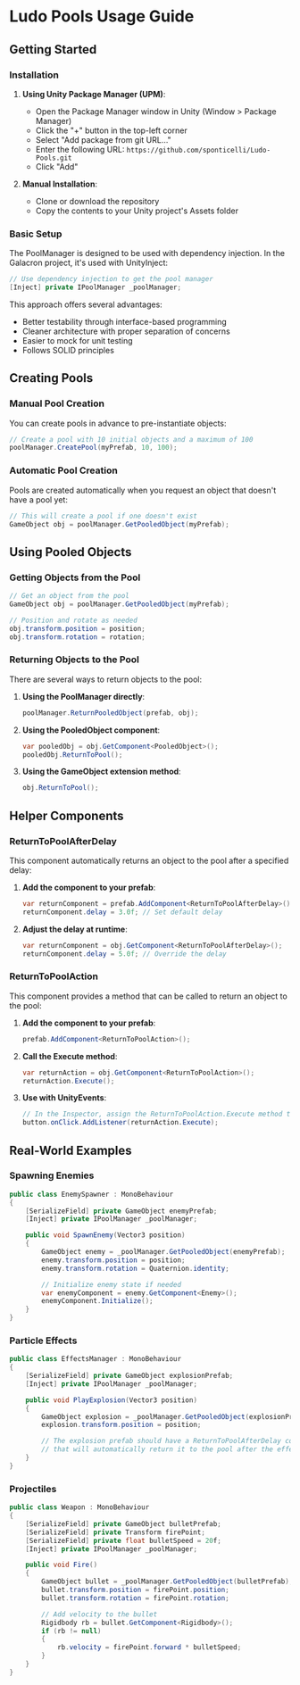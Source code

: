# Ludo Pools Usage Guide

## Getting Started

### Installation

1. **Using Unity Package Manager (UPM)**:
   - Open the Package Manager window in Unity (Window > Package Manager)
   - Click the "+" button in the top-left corner
   - Select "Add package from git URL..."
   - Enter the following URL: `https://github.com/sponticelli/Ludo-Pools.git`
   - Click "Add"

2. **Manual Installation**:
   - Clone or download the repository
   - Copy the contents to your Unity project's Assets folder

### Basic Setup

The PoolManager is designed to be used with dependency injection. In the Galacron project, it's used with UnityInject:

```csharp
// Use dependency injection to get the pool manager
[Inject] private IPoolManager _poolManager;
```

This approach offers several advantages:
- Better testability through interface-based programming
- Cleaner architecture with proper separation of concerns
- Easier to mock for unit testing
- Follows SOLID principles

## Creating Pools

### Manual Pool Creation

You can create pools in advance to pre-instantiate objects:

```csharp
// Create a pool with 10 initial objects and a maximum of 100
poolManager.CreatePool(myPrefab, 10, 100);
```

### Automatic Pool Creation

Pools are created automatically when you request an object that doesn't have a pool yet:

```csharp
// This will create a pool if one doesn't exist
GameObject obj = poolManager.GetPooledObject(myPrefab);
```

## Using Pooled Objects

### Getting Objects from the Pool

```csharp
// Get an object from the pool
GameObject obj = poolManager.GetPooledObject(myPrefab);

// Position and rotate as needed
obj.transform.position = position;
obj.transform.rotation = rotation;
```

### Returning Objects to the Pool

There are several ways to return objects to the pool:

1. **Using the PoolManager directly**:
   ```csharp
   poolManager.ReturnPooledObject(prefab, obj);
   ```

2. **Using the PooledObject component**:
   ```csharp
   var pooledObj = obj.GetComponent<PooledObject>();
   pooledObj.ReturnToPool();
   ```

3. **Using the GameObject extension method**:
   ```csharp
   obj.ReturnToPool();
   ```

## Helper Components

### ReturnToPoolAfterDelay

This component automatically returns an object to the pool after a specified delay:

1. **Add the component to your prefab**:
   ```csharp
   var returnComponent = prefab.AddComponent<ReturnToPoolAfterDelay>();
   returnComponent.delay = 3.0f; // Set default delay
   ```

2. **Adjust the delay at runtime**:
   ```csharp
   var returnComponent = obj.GetComponent<ReturnToPoolAfterDelay>();
   returnComponent.delay = 5.0f; // Override the delay
   ```

### ReturnToPoolAction

This component provides a method that can be called to return an object to the pool:

1. **Add the component to your prefab**:
   ```csharp
   prefab.AddComponent<ReturnToPoolAction>();
   ```

2. **Call the Execute method**:
   ```csharp
   var returnAction = obj.GetComponent<ReturnToPoolAction>();
   returnAction.Execute();
   ```

3. **Use with UnityEvents**:
   ```csharp
   // In the Inspector, assign the ReturnToPoolAction.Execute method to a button click event
   button.onClick.AddListener(returnAction.Execute);
   ```

## Real-World Examples

### Spawning Enemies

```csharp
public class EnemySpawner : MonoBehaviour
{
    [SerializeField] private GameObject enemyPrefab;
    [Inject] private IPoolManager _poolManager;

    public void SpawnEnemy(Vector3 position)
    {
        GameObject enemy = _poolManager.GetPooledObject(enemyPrefab);
        enemy.transform.position = position;
        enemy.transform.rotation = Quaternion.identity;

        // Initialize enemy state if needed
        var enemyComponent = enemy.GetComponent<Enemy>();
        enemyComponent.Initialize();
    }
}
```

### Particle Effects

```csharp
public class EffectsManager : MonoBehaviour
{
    [SerializeField] private GameObject explosionPrefab;
    [Inject] private IPoolManager _poolManager;

    public void PlayExplosion(Vector3 position)
    {
        GameObject explosion = _poolManager.GetPooledObject(explosionPrefab);
        explosion.transform.position = position;

        // The explosion prefab should have a ReturnToPoolAfterDelay component
        // that will automatically return it to the pool after the effect finishes
    }
}
```

### Projectiles

```csharp
public class Weapon : MonoBehaviour
{
    [SerializeField] private GameObject bulletPrefab;
    [SerializeField] private Transform firePoint;
    [SerializeField] private float bulletSpeed = 20f;
    [Inject] private IPoolManager _poolManager;

    public void Fire()
    {
        GameObject bullet = _poolManager.GetPooledObject(bulletPrefab);
        bullet.transform.position = firePoint.position;
        bullet.transform.rotation = firePoint.rotation;

        // Add velocity to the bullet
        Rigidbody rb = bullet.GetComponent<Rigidbody>();
        if (rb != null)
        {
            rb.velocity = firePoint.forward * bulletSpeed;
        }
    }
}
```
